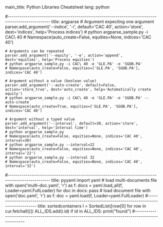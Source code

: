 main_title: Python Libraries Cheatsheet
lang: python

#---------------------------------------------------------------------------------------------------
title: argparse
    # Argument expecting one argument
    parser.add_argument('--indice', '-i', default='CAC 40', action='store', dest='indices', help='Process indices')
    # python argparse_sample.py -i CAC\ 40
    # Namespace(auto_create=False, equities=None, indices='CAC 40')

    # Arguments can be repeated
    parser.add_argument('--equity', '-e', action='append', dest='equities', help='Process equities')
    # python argparse_sample.py -i CAC\ 40 -e 'GLE.PA' -e 'SGOB.PA'
    # Namespace(auto_create=False, equities=['GLE.PA', 'SGOB.PA'], indices='CAC 40')

    # Argument without a value (boolean value)
    parser.add_argument('--auto-create', default=False, action='store_true', dest='auto_create', help='Automatically create equity')
    # python argparse_sample.py -i CAC\ 40 -e 'GLE.PA' -e 'SGOB.PA' --auto-create
    # Namespace(auto_create=True, equities=['GLE.PA', 'SGOB.PA'], indices='CAC 40')

    # Argument without a typed value
    parser.add_argument('--interval', default=30, action='store', dest='interval', help='Interval time')
    # python argparse_sample.py
    # Namespace(auto_create=False, equities=None, indices='CAC 40', interval=30)
    # python argparse_sample.py --interval=22
    # Namespace(auto_create=False, equities=None, indices='CAC 40', interval='22')
    # python argparse_sample.py --interval 32
    # Namespace(auto_create=False, equities=None, indices='CAC 40', interval='32')

#---------------------------------------------------------------------------------------------------
title: pyyaml
    import yaml
    # load multi-documents file
    with open('multi-doc.yaml', 'r') as f:
    docs = yaml.load_all(f, Loader=yaml.FullLoader)
    for doc in docs:
      pass
    # load document file
    with open('doc.yaml', 'r') as f:
    doc = yaml.load(f, Loader=yaml.FullLoader)
#---------------------------------------------------------------------------------------------------
title: sortedcontainers
l = SortedList([row[0] for row in cur.fetchall()])
ALL_IDS.add(i.id)
if id in ALL_IDS:
  print("found")
#---------------------------------------------------------------------------------------------------
